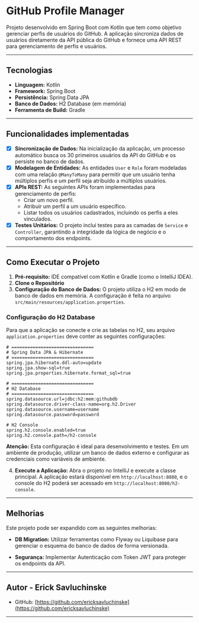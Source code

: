 # GitHub Profile Manager

Projeto desenvolvido em Spring Boot com Kotlin que tem como objetivo gerenciar perfis de usuários do GitHub. A aplicação sincroniza dados de usuários diretamente da API pública do GitHub e fornece uma API REST para gerenciamento de perfis e usuários.

-------------------------------------------------------------------------------
## Tecnologias

* **Linguagem:** Kotlin
* **Framework:** Spring Boot
* **Persistência:** Spring Data JPA
* **Banco de Dados:** H2 Database (em memória)
* **Ferramenta de Build:** Gradle

-------------------------------------------------------------------------------

## Funcionalidades implementadas

- [x] **Sincronização de Dados:** Na inicialização da aplicação, um processo automático busca os 30 primeiros usuários da API do GitHub e os persiste no banco de dados.
- [x] **Modelagem de Entidades:** As entidades `User` e `Role` foram modeladas com uma relação `@ManyToMany` para permitir que um usuário tenha múltiplos perfis e um perfil seja atribuído a múltiplos usuários.
- [x] **APIs REST:** As seguintes APIs foram implementadas para gerenciamento de perfis:
    * Criar um novo perfil.
    * Atribuir um perfil a um usuário específico.
    * Listar todos os usuários cadastrados, incluindo os perfis a eles vinculados.
- [x] **Testes Unitários:** O projeto inclui testes para as camadas de `Service` e `Controller`, garantindo a integridade da lógica de negócio e o comportamento dos endpoints.

-------------------------------------------------------------------------------

## Como Executar o Projeto

1.  **Pré-requisito:** IDE compatível com Kotlin e Gradle (como o IntelliJ IDEA).
2.  **Clone o Repositório**
3.  **Configuração do Banco de Dados:** O projeto utiliza o H2 em modo de banco de dados em memória. A configuração é feita no arquivo `src/main/resources/application.properties`.

### Configuração do H2 Database

Para que a aplicação se conecte e crie as tabelas no H2, seu arquivo `application.properties` deve conter as seguintes configurações:

```properties
# ===============================
# Spring Data JPA & Hibernate
# ===============================
spring.jpa.hibernate.ddl-auto=update
spring.jpa.show-sql=true
spring.jpa.properties.hibernate.format_sql=true

# ===============================
# H2 Database
# ===============================
spring.datasource.url=jdbc:h2:mem:githubdb
spring.datasource.driver-class-name=org.h2.Driver
spring.datasource.username=username
spring.datasource.password=password

# H2 Console
spring.h2.console.enabled=true
spring.h2.console.path=/h2-console
```
**Atenção:** Esta configuração é ideal para desenvolvimento e testes. Em um ambiente de produção, utilizar um banco de dados externo e configurar as credenciais como variáveis de ambiente.

4. **Execute a Aplicação:** Abra o projeto no IntelliJ e execute a classe principal. A aplicação estará disponível em ``` http://localhost:8080 ```, e o console do H2 poderá ser acessado em ``` http://localhost:8080/h2-console ```.

-------------------------------------------------------------------------------

## Melhorias

Este projeto pode ser expandido com as seguintes melhorias:

- **DB Migration:** Utilizar ferramentas como Flyway ou Liquibase para gerenciar o esquema do banco de dados de forma versionada.

- **Segurança:** Implementar Autenticação com Token JWT para proteger os endpoints da API.

-------------------------------------------------------------------------------

## Autor - Erick Savluchinske

- GitHub: [https://github.com/ericksavluchinske](https://github.com/ericksavluchinske)

-------------------------------------------------------------------------------